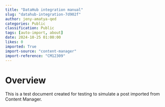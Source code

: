 ```yaml
---
title: "DataHub integration manual"
slug: "datahub-integration-7d902f"
author: jeny-amatya-qed
categories: Public
classification: Public
tags: [auto-import, about]
date: 2024-10-25 01:00:00 
likes: 0
imported: True 
import-source: "content-manager"
import-reference: "CM12309"
---
```


# Overview
 This is a test document created for testing to simulate a post imported from Content Manager.
